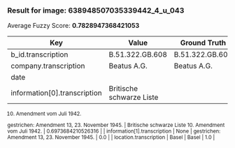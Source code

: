 ### Result for image: 638948507035339442_4_u_043
Average Fuzzy Score: **0.7828947368421053**
<small>

| Key | Value | Ground Truth | Score |
| --- | --- | --- | --- |
| b_id.transcription | B.51.322.GB.608 | B.51.322.GB.608 | 1.0 |
| company.transcription | Beatus A.G. | Beatus A.G. | 1.0 |
| date |  |  | 1.0 |
| information[0].transcription | Britische schwarze Liste
10. Amendment vom Juli 1942.

gestrichen:
Amendment 13, 23. November 1945. | Britische schwarze Liste
10. Amendment vom Juli 1942. | 0.6973684210526316 |
| information[1].transcription | None | gestrichen:
Amendment 13, 23. November 1945. | 0.0 |
| location.transcription | Basel | Basel | 1.0 |

</small>
